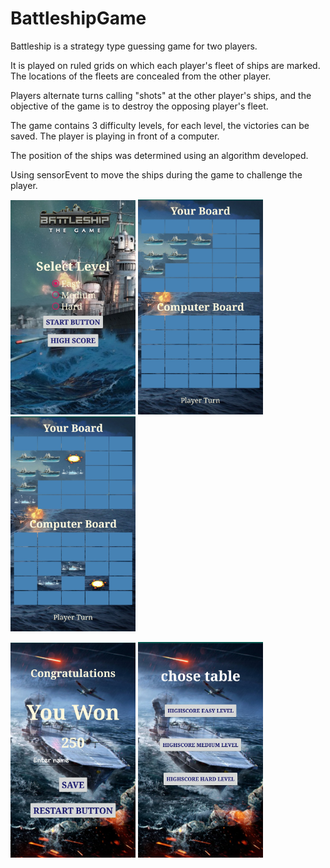 # BattleshipGame
Battleship is a strategy type guessing game for two players.

It is played on ruled grids on which each player's fleet of ships are marked. 
The locations of the fleets are concealed from the other player. 

Players alternate turns calling "shots" at the other player's ships,
and the objective of the game is to destroy the opposing player's fleet.

The game contains 3 difficulty levels, for each level, the victories can be saved.
The player is playing in front of a computer.

The position of the ships was determined using an algorithm developed.

Using sensorEvent to move the ships during the game to challenge the player.

<img src = "imagesBattleShip/mainScreen.jpg" width="200"> <img src = "imagesBattleShip/gameScreen.jpg" width="200"> <img src = "imagesBattleShip/gameScreen2.jpg" width="200">

<img src = "imagesBattleShip/winScreen.jpg" width="200"> <img src = "imagesBattleShip/tableScreen.jpg" width="200">
